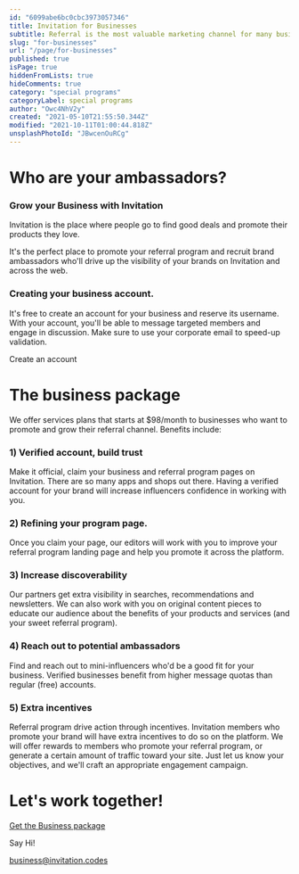 ```yaml
---
id: "6099abe6bc0cbc3973057346"
title: Invitation for Businesses
subtitle: Referral is the most valuable marketing channel for many businesses, and we help small and big companies get the most of it.
slug: "for-businesses"
url: "/page/for-businesses"
published: true
isPage: true
hiddenFromLists: true
hideComments: true
category: "special programs"
categoryLabel: special programs
author: "Owc4NhV2y"
created: "2021-05-10T21:55:50.344Z"
modified: "2021-10-11T01:00:44.818Z"
unsplashPhotoId: "JBwcenOuRCg"
---
```

# **Who are your ambassadors?**

### **Grow your Business with Invitation**

Invitation is the place where people go to find good deals and promote their products they love.

It's the perfect place to promote your referral program and recruit brand ambassadors who'll drive up the visibility of your brands on Invitation and across the web.

### **Creating your business account.**

It's free to create an account for your business and reserve its username. With your account, you'll be able to message targeted members and engage in discussion. Make sure to use your corporate email to speed-up validation.

Create an account

# **The business package**

We offer services plans that starts at $98/month to businesses who want to promote and grow their referral channel. Benefits include:

### **1) Verified account, build trust**

Make it official, claim your business and referral program pages on Invitation. There are so many apps and shops out there. Having a verified account for your brand will increase influencers confidence in working with you.

### **2) Refining your program page.**

Once you claim your page, our editors will work with you to improve your referral program landing page and help you promote it across the platform.

### **3) Increase discoverability**

Our partners get extra visibility in searches, recommendations and newsletters. We can also work with you on original content pieces to educate our audience about the benefits of your products and services (and your sweet referral program).

### **4) Reach out to potential ambassadors**

Find and reach out to mini-influencers who'd be a good fit for your business. Verified businesses benefit from higher message quotas than regular (free) accounts.

### **5) Extra incentives**

Referral program drive action through incentives. Invitation members who promote your brand will have extra incentives to do so on the platform. We will offer rewards to members who promote your referral program, or generate a certain amount of traffic toward your site. Just let us know your objectives, and we'll craft an appropriate engagement campaign.

# **Let's work together!**

[Get the Business package](/profile/upgrade?business=1)

Say Hi!

[business@invitation.codes](mailto:business@invitation.codes)
